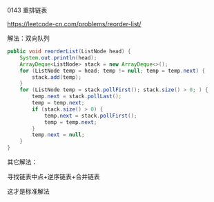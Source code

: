 0143 重排链表

https://leetcode-cn.com/problems/reorder-list/

解法：双向队列


```java
public void reorderList(ListNode head) {
    System.out.println(head);
    ArrayDeque<ListNode> stack = new ArrayDeque<>();
    for (ListNode temp = head; temp != null; temp = temp.next) {
        stack.add(temp);
    }
    for (ListNode temp = stack.pollFirst(); stack.size() > 0; ) {
        temp.next = stack.pollLast();
        temp = temp.next;
        if (stack.size() > 0) {
            temp.next = stack.pollFirst();
            temp = temp.next;
        }
        temp.next = null;
    }
}
```



其它解法：

寻找链表中点+逆序链表+合并链表

这才是标准解法

